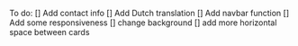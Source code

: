 To do:
[] Add contact info
[] Add Dutch translation
[] Add navbar function
[] Add some responsiveness
[] change background
[] add more horizontal space between cards
